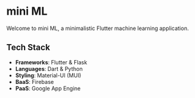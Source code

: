 # mini ML
Welcome to mini ML, a minimalistic Flutter machine learning application.

## Tech Stack
- **Frameworks**: Flutter & Flask
- **Languages**: Dart & Python
- **Styling**: Material-UI (MUI)
- **BaaS**: Firebase
- **PaaS**: Google App Engine
